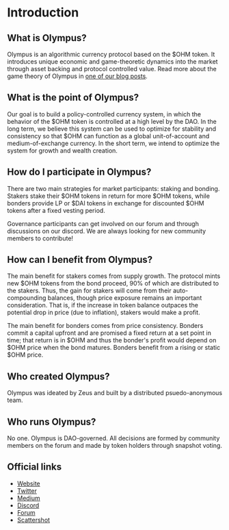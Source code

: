 # Introduction

## What is Olympus?

Olympus is an algorithmic currency protocol based on the $OHM token. It introduces unique economic and game-theoretic dynamics into the market through asset backing and protocol controlled value. Read more about the game theory of Olympus in [one of our blog posts](https://olympusdao.medium.com/the-game-theory-of-olympus-e4c5f19a77df).

## What is the point of Olympus?

Our goal is to build a policy-controlled currency system, in which the behavior of the $OHM token is controlled at a high level by the DAO. In the long term, we believe this system can be used to optimize for stability and consistency so that $OHM can function as a global unit-of-account and medium-of-exchange currency. In the short term, we intend to optimize the system for growth and wealth creation.

## How do I participate in Olympus?

There are two main strategies for market participants: staking and bonding. Stakers stake their $OHM tokens in return for more $OHM tokens, while bonders provide LP or $DAI tokens in exchange for discounted $OHM tokens after a fixed vesting period.

Governance participants can get involved on our forum and through discussions on our discord. We are always looking for new community members to contribute!

## How can I benefit from Olympus?

The main benefit for stakers comes from supply growth. The protocol mints new $OHM tokens from the bond proceed, 90% of which are distributed to the stakers. Thus, the gain for stakers will come from their auto-compounding balances, though price exposure remains an important consideration. That is, if the increase in token balance outpaces the potential drop in price (due to inflation), stakers would make a profit.

The main benefit for bonders comes from price consistency. Bonders commit a capital upfront and are promised a fixed return at a set point in time; that return is in $OHM and thus the bonder's profit would depend on $OHM price when the bond matures. Bonders benefit from a rising or static $OHM price.

## Who created Olympus?

Olympus was ideated by Zeus and built by a distributed psuedo-anonymous team.

## Who runs Olympus?

No one. Olympus is DAO-governed. All decisions are formed by community members on the forum and made by token holders through snapshot voting.

## Official links
- [Website](https://olympusdao.finance)
- [Twitter](https://twitter.com/OlympusDAO)
- [Medium](https://olympusdao.medium.com)
- [Discord](https://discord.com/invite/olympusdao)
- [Forum](https://forum.olympusdao.finance)
- [Scattershot](https://scattershot.page/#/olympusdao.eth)
